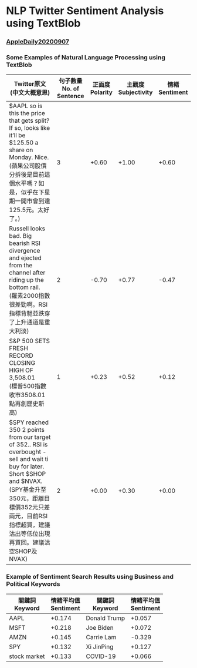 # NLP Twitter Sentiment Analysis using TextBlob
### [AppleDaily20200907](https://hk.appledaily.com/finance/20200907/4IMTXY2FXNFMJJYTEREBFCMTDE/)


### Some Examples of Natural Language Processing using TextBlob
|  			Twitter原文<br>(中文大概意思) 		 |  			句子數量<br>No. of Sentence 		 |  			正面度<br>Polarity 		  |  			主觀度<br>Subjectivity 		  |  			情緒<br>Sentiment 		   |
|-|-|-|-|-|
|  			\$AAPL so is this the price that gets split? If so, looks like 			it’ll be \$125.50 a share on Monday. Nice.<br> 			(蘋果公司股價分拆後是目前這個水平嗎？如是，似乎在下星期一開市會到達125.5元。太好了。) 		 |  			3 		     |  			+0.60 		     |  			+1.00 		     |  			+0.60 		     |
|  			Russell looks bad. Big bearish RSI divergence and ejected from the 			channel after riding up the bottom rail.<br> 			(羅素2000指數很差勁啊。RSI指標背馳並跌穿了上升通道是重大利淡) 		 |  			2 		     |  			-0.70 		     |  			+0.77 		     |  			-0.47 		     |
|  			S&P 500 SETS FRESH RECORD CLOSING HIGH OF 3,508.01<br> 			(標普500指數收市3508.01點再創歷史新高) 		 |  			1 		     |  			+0.23 		     |  			+0.52 		     |  			+0.12 		     |
|  			\$SPY reached 350 2 points from our target of 352.. RSI is 			overbought - sell and wait ti buy for later. Short \$SHOP and 			\$NVAX.<br> 			(SPY基金升至350元，距離目標價352元只差兩元，目前RSI指標超買，建議沽出等低位出現再買回。建議沽空SHOP及NVAX) 		 |  			2 		     |  			+0.00 		     |  			+0.30 		     |  			+0.00 		     |



### Example of Sentiment Search Results using Business and Political Keywords
| 關鍵詞<br>Keyword| 情緒平均值<br>Sentiment | 關鍵詞<br>Keyword | 情緒平均值<br>Sentiment |
|-------|-----------|-------|------------|
| AAPL | +0.174 | Donald Trump |+0.057|
| MSFT | +0.218 |Joe Biden |+0.072
| AMZN |+0.145|Carrie Lam|-0.329
| SPY  |+0.132|Xi JinPing|+0.127
| stock market|+0.133|COVID-19|+0.066
